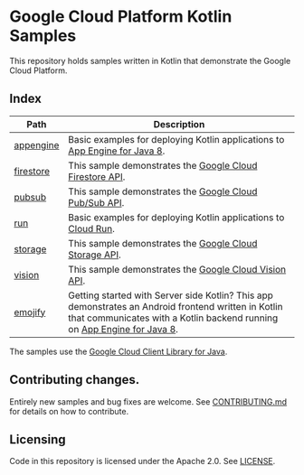 # Google Cloud Platform Kotlin Samples

This repository holds samples written in Kotlin that demonstrate the Google
Cloud Platform.

## Index

|Path|Description|
|---|---|
|[appengine](appengine)|Basic examples for deploying Kotlin applications to [App Engine for Java 8][appengine].|
|[firestore](firestore)|This sample demonstrates the [Google Cloud Firestore API][firestore-api].|
|[pubsub](pubsub)|This sample demonstrates the [Google Cloud Pub/Sub API][pubsub-api].|
|[run](run)|Basic examples for deploying Kotlin applications to [Cloud Run][run].|
|[storage](storage)|This sample demonstrates the [Google Cloud Storage API][storage-api].|
|[vision](vision)|This sample demonstrates the [Google Cloud Vision API][vision-api].|
|[emojify](getting-started/android-with-appengine)|Getting started with Server side Kotlin? This app demonstrates an Android frontend written in Kotlin that communicates with a Kotlin backend running on [App Engine for Java 8][appengine].|

The samples use the [Google Cloud Client Library for Java][google-cloud-java].

## Contributing changes.

Entirely new samples and bug fixes are welcome. See [CONTRIBUTING.md](CONTRIBUTING.md) for details on how to contribute.

## Licensing

Code in this repository is licensed under the Apache 2.0. See [LICENSE](LICENSE).

[appengine]: https://cloud.google.com/appengine/docs/standard/java/runtime-java8
[storage-api]: https://cloud.google.com/storage/
[vision-api]: https://cloud.google.com/vision/
[pubsub-api]: https://cloud.google.com/pubsub/
[run]: https://cloud.google.com/run/
[firestore-api]: https://cloud.google.com/firestore/
[google-cloud-java]: https://googlecloudplatform.github.io/google-cloud-java
